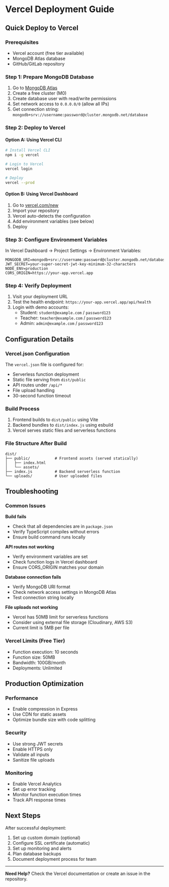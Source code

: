 # Vercel Deployment Guide

## Quick Deploy to Vercel

### Prerequisites
- Vercel account (free tier available)
- MongoDB Atlas database
- GitHub/GitLab repository

### Step 1: Prepare MongoDB Database
1. Go to [MongoDB Atlas](https://cloud.mongodb.com)
2. Create a free cluster (M0)
3. Create database user with read/write permissions
4. Set network access to `0.0.0.0/0` (allow all IPs)
5. Get connection string: `mongodb+srv://username:password@cluster.mongodb.net/database`

### Step 2: Deploy to Vercel

#### Option A: Using Vercel CLI
```bash
# Install Vercel CLI
npm i -g vercel

# Login to Vercel
vercel login

# Deploy
vercel --prod
```

#### Option B: Using Vercel Dashboard
1. Go to [vercel.com/new](https://vercel.com/new)
2. Import your repository
3. Vercel auto-detects the configuration
4. Add environment variables (see below)
5. Deploy

### Step 3: Configure Environment Variables

In Vercel Dashboard → Project Settings → Environment Variables:

```
MONGODB_URI=mongodb+srv://username:password@cluster.mongodb.net/database
JWT_SECRET=your-super-secret-jwt-key-minimum-32-characters
NODE_ENV=production
CORS_ORIGIN=https://your-app.vercel.app
```

### Step 4: Verify Deployment

1. Visit your deployment URL
2. Test the health endpoint: `https://your-app.vercel.app/api/health`
3. Login with demo accounts:
   - Student: `student@example.com` / `password123`
   - Teacher: `teacher@example.com` / `password123`
   - Admin: `admin@example.com` / `password123`

## Configuration Details

### Vercel.json Configuration
The `vercel.json` file is configured for:
- Serverless function deployment
- Static file serving from `dist/public`
- API routes under `/api/*`
- File upload handling
- 30-second function timeout

### Build Process
1. Frontend builds to `dist/public` using Vite
2. Backend bundles to `dist/index.js` using esbuild
3. Vercel serves static files and serverless functions

### File Structure After Build
```
dist/
├── public/           # Frontend assets (served statically)
│   ├── index.html
│   └── assets/
├── index.js          # Backend serverless function
└── uploads/          # User uploaded files
```

## Troubleshooting

### Common Issues

**Build fails**
- Check that all dependencies are in `package.json`
- Verify TypeScript compiles without errors
- Ensure build command runs locally

**API routes not working**
- Verify environment variables are set
- Check function logs in Vercel dashboard
- Ensure CORS_ORIGIN matches your domain

**Database connection fails**
- Verify MongoDB URI format
- Check network access settings in MongoDB Atlas
- Test connection string locally

**File uploads not working**
- Vercel has 50MB limit for serverless functions
- Consider using external file storage (Cloudinary, AWS S3)
- Current limit is 5MB per file

### Vercel Limits (Free Tier)
- Function execution: 10 seconds
- Function size: 50MB
- Bandwidth: 100GB/month
- Deployments: Unlimited

## Production Optimization

### Performance
- Enable compression in Express
- Use CDN for static assets
- Optimize bundle size with code splitting

### Security
- Use strong JWT secrets
- Enable HTTPS only
- Validate all inputs
- Sanitize file uploads

### Monitoring
- Enable Vercel Analytics
- Set up error tracking
- Monitor function execution times
- Track API response times

## Next Steps

After successful deployment:
1. Set up custom domain (optional)
2. Configure SSL certificate (automatic)
3. Set up monitoring and alerts
4. Plan database backups
5. Document deployment process for team

---

**Need Help?** Check the Vercel documentation or create an issue in the repository.